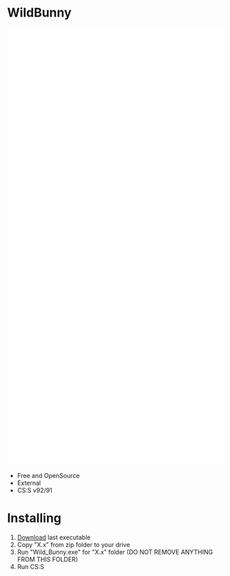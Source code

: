 # WildBunny

![](https://github.com/MicRofaRatOV/WildBunny-cs-source/blob/master/bunny/WildBunnyWhite.svg)
<img src="https://github.com/MicRofaRatOV/WildBunny-cs-source/blob/master/bunny/WildBunnyWhite.svg">

* Free and OpenSource
* External
* CS:S v92/91

# Installing

1. [Download](https://github.com/MicRofaRatOV/WildBunny-cs-source/releases/latest) last executable
2. Copy "X.x" from zip folder to your drive
3. Run "Wild_Bunny.exe" for "X.x" folder (DO NOT REMOVE ANYTHING FROM THIS FOLDER)
4. Run CS:S

